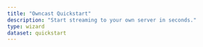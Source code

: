 ```yaml
---
title: "Owncast Quickstart"
description: "Start streaming to your own server in seconds."
type: wizard
dataset: quickstart
---
```

